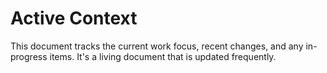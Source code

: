 # Active Context

This document tracks the current work focus, recent changes, and any in-progress items. It's a living document that is updated frequently.